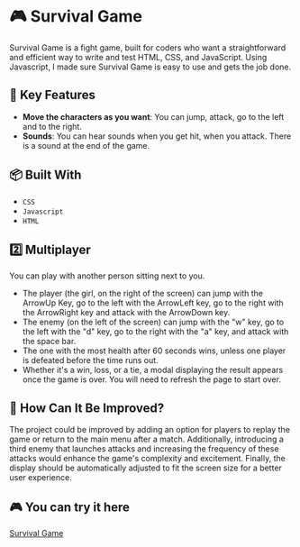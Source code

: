 # 🎮 Survival Game

Survival Game is a fight game, built for coders who want a straightforward and efficient way to write and test HTML, CSS, and JavaScript. Using Javascript, I made sure Survival Game is easy to use and gets the job done.

## 🚀 Key Features

- **Move the characters as you want**: You can jump, attack, go to the left and to the right.
- **Sounds**: You can hear sounds when you get hit, when you attack. There is a sound at the end of the game.
    
## 📦 Built With

- `CSS`
- `Javascript`
- `HTML`

## 2️⃣ Multiplayer 

You can play with another person sitting next to you.

- The player (the girl, on the right of the screen) can jump with the ArrowUp Key, go to the left with the ArrowLeft key, go to the right with the ArrowRight key and attack with the ArrowDown key.
- The enemy (on the left of the screen) can jump with the "w" key, go to the left with the "d" key, go to the right with the "a" key, and attack with the space bar. 
- The one with the most health after 60 seconds wins, unless one player is defeated before the time runs out.
- Whether it's a win, loss, or a tie, a modal displaying the result appears once the game is over. You will need to refresh the page to start over.

## 🤔 How Can It Be Improved?

The project could be improved by adding an option for players to replay the game or return to the main menu after a match. Additionally, introducing a third enemy that launches attacks and increasing the frequency of these attacks would enhance the game's complexity and excitement. Finally, the display should be automatically adjusted to fit the screen size for a better user experience.

## 🎮 You can try it here
<a href = "https://gitdigit.github.io/survival-game/game.html">Survival Game</a>

